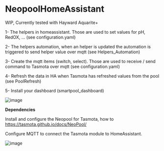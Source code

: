 # NeopoolHomeAssistant

WIP, Currently tested with Hayward Aquarite+ 

1- The helpers in homeassistant. Those are used to set values for pH, RedOX, ... (see configuration.yaml)

2- The helpers automation, when an helper is updated the automation is triggered to send helper value over mqtt (see Helpers_Automation)

3- Create the mqtt items (switch, select). Those are used to receive / send command to Tasmota over mqtt (see configuration.yaml)

4- Refresh the data in HA when Tasmota has refreshed values from the pool (see PoolRefresh)

5- Install your dashboard (smartpool_dashboard)


![image](https://github.com/fdebrus/NeopoolHomeAssistant/assets/33791533/fec0f629-3a00-4a97-9854-ce21e1164951)


**Dependencies**

Install and configure the Neopool for Tasmota, how to https://tasmota.github.io/docs/NeoPool/

Configure MQTT to connect the Tasmota module to HomeAssistant.

![image](https://github.com/fdebrus/NeopoolHomeAssistant/assets/33791533/5b1388a1-e8fa-41fa-bf44-a80831af3bb0)



